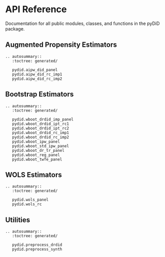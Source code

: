 # API Reference

Documentation for all public modules, classes, and functions in the pyDiD package.

## Augmented Propensity Estimators

```{eval-rst}
.. autosummary::
   :toctree: generated/

   pydid.aipw_did_panel
   pydid.aipw_did_rc_imp1
   pydid.aipw_did_rc_imp2
```

## Bootstrap Estimators

```{eval-rst}
.. autosummary::
   :toctree: generated/

   pydid.wboot_drdid_imp_panel
   pydid.wboot_drdid_ipt_rc1
   pydid.wboot_drdid_ipt_rc2
   pydid.wboot_drdid_rc_imp1
   pydid.wboot_drdid_rc_imp2
   pydid.wboot_ipw_panel
   pydid.wboot_std_ipw_panel
   pydid.wboot_dr_tr_panel
   pydid.wboot_reg_panel
   pydid.wboot_twfe_panel
```

## WOLS Estimators

```{eval-rst}
.. autosummary::
   :toctree: generated/

   pydid.wols_panel
   pydid.wols_rc
```

## Utilities

```{eval-rst}
.. autosummary::
   :toctree: generated/

   pydid.preprocess_drdid
   pydid.preprocess_synth
```
